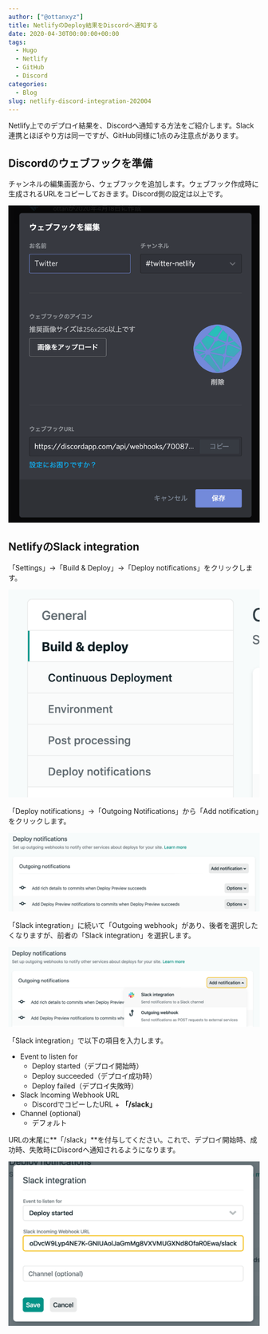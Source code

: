 ```yaml
---
author: ["@ottanxyz"]
title: NetlifyのDeploy結果をDiscordへ通知する
date: 2020-04-30T00:00:00+00:00
tags:
  - Hugo
  - Netlify
  - GitHub
  - Discord
categories:
  - Blog
slug: netlify-discord-integration-202004
---
```

Netlify上でのデプロイ結果を、Discordへ通知する方法をご紹介します。Slack連携とほぼやり方は同一ですが、GitHub同様に1点のみ注意点があります。

## Discordのウェブフックを準備

チャンネルの編集画面から、ウェブフックを追加します。ウェブフック作成時に生成されるURLをコピーしておきます。Discord側の設定は以上です。

![](screenshot-2020-04-30-19.26.21.png)

## NetlifyのSlack integration

「Settings」→「Build & Deploy」→「Deploy notifications」をクリックします。

![](screenshot-2020-04-30-19.32.05.png)

「Deploy notifications」→「Outgoing Notifications」から「Add notification」をクリックします。

![](screenshot-2020-04-30-19.25.48.png)

「Slack integration」に続いて「Outgoing webhook」があり、後者を選択したくなりますが、前者の「Slack integration」を選択します。

![](screenshot-2020-04-30-19.25.54.png)

「Slack integration」で以下の項目を入力します。

* Event to listen for
  * Deploy started（デプロイ開始時）
  * Deploy succeeded（デプロイ成功時）
  * Deploy failed（デプロイ失敗時）
* Slack Incoming Webhook URL
  * DiscordでコピーしたURL + **「/slack」**
* Channel (optional)
  * デフォルト

URLの末尾に**「/slack」**を付与してください。これで、デプロイ開始時、成功時、失敗時にDiscordへ通知されるようになります。

![](screenshot-2020-04-30-19.28.14.png)
